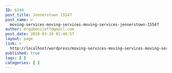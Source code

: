 ```yaml
---
ID: 6348
post_title: Jennerstown 15547
post_name: >
  moving-services-moving-services-moving-services-jennerstown-15547
author: mrgabonijeff@gmail.com
post_date: 2018-03-28 01:46:57
layout: page
link: >
  http://localhost/wordpress/moving-services-moving-services-moving-services-jennerstown-15547/
published: true
tags: [ ]
categories: [ ]
---
```

